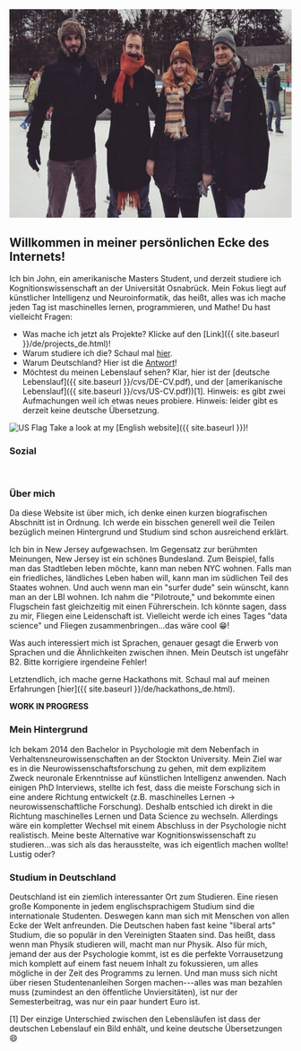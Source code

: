 <!---![Picture of me ice skating]({{ site.baseurl }}/imgs/ice.jpg =200x100)-->
<img src="../imgs/ice.jpg" alt="Bilder von mir eislaufen" width="625" height="372">

## Willkommen in meiner persönlichen Ecke des Internets!

Ich bin John, ein amerikanische Masters Student, und derzeit studiere ich Kognitionswissenschaft an der Universität Osnabrück.  Mein Fokus liegt auf künstlicher Intelligenz und Neuroinformatik, das heißt, alles was ich mache jeden Tag ist maschinelles lernen, programmieren, und Mathe!  Du hast vielleicht Fragen:
- Was mache ich jetzt als Projekte? Klicke auf den [Link]({{ site.baseurl }}/de/projects_de.html)!
- Warum studiere ich die? Schaul mal [hier](#background).
- Warum Deutschland? Hier ist die [Antwort](#germany)!
- Möchtest du meinen Lebenslauf sehen? Klar, hier ist der [deutsche Lebenslauf]({{ site.baseurl }}/cvs/DE-CV.pdf), und der [amerikanische Lebenslauf]({{ site.baseurl }}/cvs/US-CV.pdf))[1]. Hinweis: es gibt zwei Aufmachungen weil ich etwas neues probiere.  Hinweis: leider gibt es derzeit keine deutsche Übersetzung.

<img src="https://www.emojibase.com/resources/img/emojis/apple/x1f1fa-1f1f8.png.pagespeed.ic.R63_4E5mnM.webp" alt="US Flag" width="20" height="20"> Take a look at my [English website]({{ site.baseurl }})!

<body>
  <div class="index-wrapper">
    <div class="aside">
      <div class="info-card">
        <h3>Sozial</h3>
        <a href="https://www.linkedin.com/in/johnberroa/" target="_blank"><img src="https://cedcn.org/wp-content/themes/cedcn/images/icon-linkedin.svg" alt="" width="25"/></a>
        <a href="https://github.com/johnberroa/" target="_blank"><img src="https://www.freefavicon.com/freefavicons/icons/github-152-289345.png" alt="" width="22"/></a>
        <a href="https://www.instagram.com/mygermanreise/" target="_blank"><img src="https://instagram-brand.com/wp-content/uploads/2016/11/app-icon2.png" alt="" width="22"/></a>
      </div>
      <div id="particles-js"></div>
    </div>
  </div>
</body>

### Über mich
Da diese Website ist über mich, ich denke einen kurzen biografischen Abschnitt ist in Ordnung.  Ich werde ein bisschen generell weil die Teilen bezüglich meinen Hintergrund und Studium sind schon ausreichend erklärt.

Ich bin in New Jersey aufgewachsen.  Im Gegensatz zur berühmten Meinungen, New Jersey ist ein schönes Bundesland.
Zum Beispiel, falls man das Stadtleben leben möchte, kann man neben NYC wohnen.  Falls man ein friedliches, ländliches Leben haben will, kann man im südlichen Teil des Staates wohnen.  Und auch wenn man ein "surfer dude" sein wünscht, kann man an der LBI wohnen.  Ich nahm die "Pilotroute," und bekommte einen Flugschein fast gleichzeitig mit einen Führerschein.  Ich könnte sagen, dass zu mir, Fliegen eine Leidenschaft ist.  Vielleicht werde ich eines Tages "data science" und Fliegen zusammenbringen...das wäre cool :grin:!

Was auch interessiert mich ist Sprachen, genauer gesagt die Erwerb von Sprachen und die Ähnlichkeiten zwischen ihnen.  Mein Deutsch ist ungefähr B2.  Bitte korrigiere irgendeine Fehler!

Letztendlich, ich mache gerne Hackathons mit.  Schaul mal auf meinen Erfahrungen [hier]({{ site.baseurl }}/de/hackathons_de.html).

**WORK IN PROGRESS**

### <a name="background"></a>Mein Hintergrund
Ich bekam 2014 den Bachelor in Psychologie mit dem Nebenfach in Verhaltensneurowissenschaften an der Stockton University.  Mein Ziel war es in die Neurowissenschaftsforschung zu gehen, mit dem explizitem Zweck neuronale Erkenntnisse auf künstlichen Intelligenz anwenden.  Nach einigen PhD Interviews, stellte ich fest, dass die meiste Forschung sich in eine andere Richtung entwickelt (z.B. maschinelles Lernen -> neurowissenschaftliche Forschung).  Deshalb entschied ich direkt in die Richtung maschinelles Lernen und Data Science zu wechseln.  Allerdings wäre ein kompletter Wechsel mit einem Abschluss in der Psychologie  nicht realistisch.  Meine beste Alternative war Kognitionswissenschaft zu studieren...was sich als das herausstelte, was ich  eigentlich machen wollte!  Lustig oder?

### <a name="germany"></a>Studium in Deutschland
Deutschland ist ein ziemlich interessanter Ort zum Studieren.  Eine riesen große Komponente in jedem englischsprachigem Studium sind die internationale Studenten. Deswegen kann man sich mit Menschen von allen Ecke der Welt anfreunden.  Die Deutschen haben fast keine "liberal arts" Studium, die so populär in den Vereinigten Staaten sind. Das heißt, dass wenn man Physik studieren will, macht man nur Physik.  Also für mich, jemand der aus der Psychologie kommt, ist es die perfekte Vorrausetzung mich komplett auf einem fast neuem Inhalt zu fokussieren, um alles mögliche in der Zeit des Programms zu lernen.  Und man muss sich nicht über riesen Studentenanleihen Sorgen machen---alles was man bezahlen muss (zumindest an den öffentliche Unviersitäten), ist nur der Semesterbeitrag, was nur ein paar hundert Euro ist.


[1] Der einzige Unterschied zwischen den Lebensläufen ist dass der deutschen Lebenslauf ein Bild enhält, und keine deutsche Übersetzungen :smile: